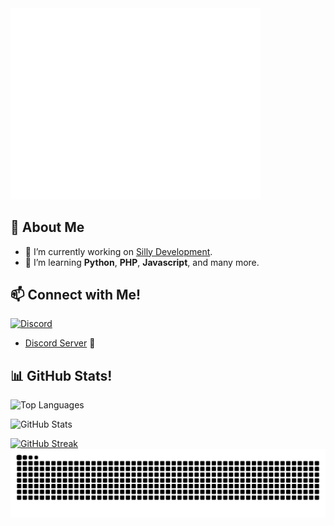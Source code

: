 
<img src="/github-metrics.svg" alt="Metrics" width="400">

## 👋 About Me

- 🔭 I’m currently working on [Silly Development](https://discord.gg/sillydev).
- 🌱 I’m learning **Python**, **PHP**, **Javascript**, and many more.

## 📫 Connect with Me!

<a href="https://discord.com/channels/@me/763471049894527006">
  <img src="https://discord.c99.nl/widget/theme-2/763471049894527006.png" alt="Discord" />
</a>

- [Discord Server](https://discord.gg/sillydev) 💬

## 📊 GitHub Stats!

<p>
  <img src="https://github-readme-stats.vercel.app/api/top-langs?username=thegamer3514&show_icons=true&locale=en&layout=compact&theme=radical" alt="Top Languages" />
</p>
<p>
  <img src="https://github-readme-stats.vercel.app/api?username=thegamer3514&show_icons=true&locale=en&theme=radical" alt="GitHub Stats" />
</p>
<a href="https://git.io/streak-stats"><img src="https://streak-stats.demolab.com?user=TheGamer3514&theme=radical&hide_border=true&date_format=j%20M%5B%20Y%5D" alt="GitHub Streak" /></a>
<img src="https://raw.githubusercontent.com/TheGamer3514/TheGamer3514/output/snake.svg" alt="Snake animation" />
